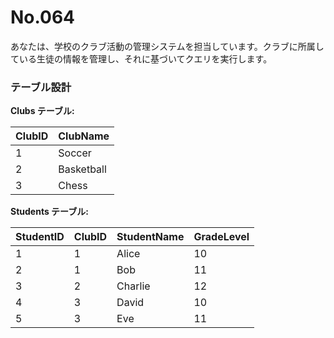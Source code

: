 # No.064

あなたは、学校のクラブ活動の管理システムを担当しています。クラブに所属している生徒の情報を管理し、それに基づいてクエリを実行します。

### テーブル設計

**Clubs テーブル:**

| ClubID | ClubName     |
|--------|--------------|
| 1      | Soccer       |
| 2      | Basketball   |
| 3      | Chess        |

**Students テーブル:**

| StudentID | ClubID | StudentName | GradeLevel |
|-----------|--------|-------------|------------|
| 1         | 1      | Alice       | 10         |
| 2         | 1      | Bob         | 11         |
| 3         | 2      | Charlie     | 12         |
| 4         | 3      | David       | 10         |
| 5         | 3      | Eve         | 11         |
